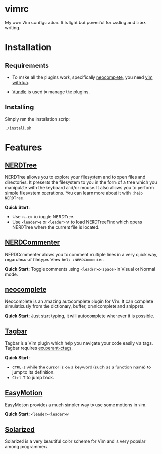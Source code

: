 # vimrc
My own Vim configuration. It is light but powerful for coding and latex writing.

# Installation
## Requirements
* To make all the plugins work, specifically [neocomplete](https://github.com/Shougo/neocomplete.vim), you need [vim with lua](https://github.com/Shougo/neocomplete.vim#requirements).

* [Vundle] is used to manage the plugins. 

## Installing
Simply run the installation script
```
./install.sh
```

# Features
## [NERDTree]
NERDTree allows you to explore your filesystem and to open files and directories. It presents the filesystem to you in the form of a tree which you manipulate with the keyboard and/or mouse. It also allows you to perform simple filesystem operations.  You can learn more about it with
`:help NERDTree`.

**Quick Start**:
* Use `<C-E>` to toggle NERDTree.
* Use `<leader>e` or `<leader>nt` to load NERDTreeFind which opens NERDTree where the current file is located.

## [NERDCommenter]
NERDCommenter allows you to comment multiple lines in a very quick way, regardless of filetype. View `help :NERDCommenter`.

**Quick Start**: Toggle comments using `<leader>c<space>` in Visual or Normal mode.

## [neocomplete]
Neocomplete is an amazing autocomplete plugin for Vim. It can complete simulatiously from the dictionary, buffer, omnicomplete and snippets.

**Quick Start**: Just start typing, it will autocomplete whenever it is possible.

## [Tagbar]
Tagbar is a Vim plugin which help you navigate your code easily via tags. Tagbar requires [exuberant-ctags](http://ctags.sourceforge.net/).

**Quick Start**: 
* `CTRL-]` while the cursor is on a keyword (such as a function name) to jump to its definition. 
* `Ctrl-T` to jump back.

## [EasyMotion]
EasyMotion provides a much simpler way to use some motions in vim.

**Quick Start**: `<leader><leader>w`.

## [Solarized]
Solarized is a very beautiful color scheme for Vim and is very popular among programmers.


[Vundle]:https://github.com/gmarik/vundle
[NERDTree]:https://github.com/scrooloose/nerdtree
[NERDCommenter]:https://github.com/scrooloose/nerdcommenter
[neocomplete]:https://github.com/shougo/neocomplete
[Tagbar]:https://github.com/majutsushi/tagbar
[EasyMotion]:https://github.com/easymotion/vim-easymotion
[Solarized]:https://github.com/altercation/vim-colors-solarized


